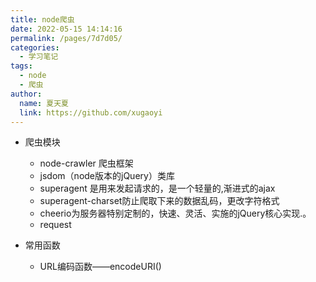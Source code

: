 ```yaml
---
title: node爬虫
date: 2022-05-15 14:14:16
permalink: /pages/7d7d05/
categories:
  - 学习笔记
tags:
  - node
  - 爬虫
author: 
  name: 夏天夏
  link: https://github.com/xugaoyi
---
```

- 爬虫模块
    - node-crawler 爬虫框架
    - jsdom（node版本的jQuery）类库
    - superagent 是用来发起请求的，是一个轻量的,渐进式的ajax
    - superagent-charset防止爬取下来的数据乱码，更改字符格式
    - cheerio为服务器特别定制的，快速、灵活、实施的jQuery核心实现.。
    - request



- 常用函数
  - URL编码函数——encodeURI()

